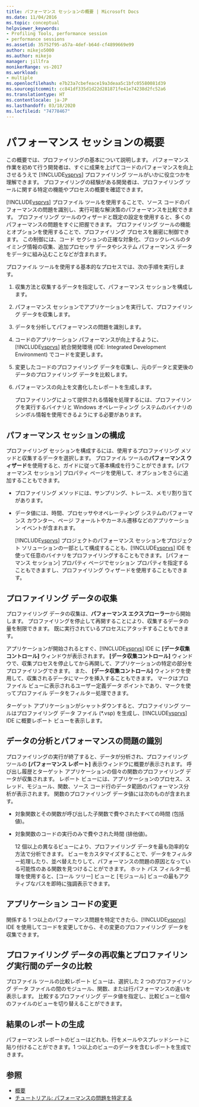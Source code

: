 ```yaml
---
title: パフォーマンス セッションの概要 | Microsoft Docs
ms.date: 11/04/2016
ms.topic: conceptual
helpviewer_keywords:
- Profiling Tools, performance session
- performance sessions
ms.assetid: 35752f95-a57a-4def-b64d-cf4899669e99
author: mikejo5000
ms.author: mikejo
manager: jillfra
monikerRange: vs-2017
ms.workload:
- multiple
ms.openlocfilehash: e7b23a7cbefeace19a3deaa5c1bfc05580081d39
ms.sourcegitcommit: cc841df335d1d22d281871fe41e74238d2fc52a6
ms.translationtype: HT
ms.contentlocale: ja-JP
ms.lasthandoff: 03/18/2020
ms.locfileid: "74778467"
---
```

# <a name="performance-session-overview"></a>パフォーマンス セッションの概要
この概要では、プロファイリングの基本について説明します。 パフォーマンス作業を初めて行う開発者は、すぐに成果を上げてコードのパフォーマンスを向上させるうえで [!INCLUDE[vsprvs](../code-quality/includes/vsprvs_md.md)] プロファイリング ツールがいかに役立つかを理解できます。 プロファイリングの経験がある開発者は、プロファイリング ツールに関する特定の機能やプロセスの概要を確認できます。

 [!INCLUDE[vsprvs](../code-quality/includes/vsprvs_md.md)] プロファイル ツールを使用することで、ソース コードのパフォーマンスの問題を識別し、実行可能な解決策のパフォーマンスを比較できます。 プロファイリング ツールのウィザードと既定の設定を使用すると、多くのパフォーマンスの問題をすぐに把握できます。 プロファイリング ツールの機能とオプションを使用することで、プロファイリング プロセスを厳密に制御できます。 この制御には、コード セクションの正確な対象化、ブロックレベルのタイミング情報の収集、追加プロセッサ データやシステム パフォーマンス データをデータに組み込むことなどが含まれます。

 プロファイル ツールを使用する基本的なプロセスでは、次の手順を実行します。

1. 収集方法と収集するデータを指定して、パフォーマンス セッションを構成します。

2. パフォーマンス セッションでアプリケーションを実行して、プロファイリング データを収集します。

3. データを分析してパフォーマンスの問題を識別します。

4. コードのアプリケーション パフォーマンスが向上するように、[!INCLUDE[vsprvs](../code-quality/includes/vsprvs_md.md)] 統合開発環境 (IDE: Integrated Development Environment) でコードを変更します。

5. 変更したコードのプロファイリング データを収集し、元のデータと変更後のデータのプロファイリング データを比較します。

6. パフォーマンスの向上を文書化したレポートを生成します。

   プロファイリングによって提供される情報を処理するには、プロファイリングを実行するバイナリと Windows オペレーティング システムのバイナリのシンボル情報を使用できるようにする必要があります。

## <a name="configure-the-performance-session"></a>パフォーマンス セッションの構成
 プロファイリング セッションを構成するには、使用するプロファイリング メソッドと収集するデータを選択します。 プロファイル ツールの**パフォーマンス ウィザード**を使用すると、ガイドに従って基本構成を行うことができます。[パフォーマンス セッション] プロパティ ページを使用して、オプションをさらに追加することもできます。

- プロファイリング メソッドには、サンプリング、トレース、メモリ割り当てがあります。

- データ値には、時間、プロセッサやオペレーティング システムのパフォーマンス カウンター、ページ フォールトやカーネル遷移などのアプリケーション イベントが含まれます。

  [!INCLUDE[vsprvs](../code-quality/includes/vsprvs_md.md)] プロジェクトのパフォーマンス セッションをプロジェクト ソリューションの一部として構成することも、[!INCLUDE[vsprvs](../code-quality/includes/vsprvs_md.md)] IDE を使って任意のバイナリをプロファイリングすることもできます。 [パフォーマンス セッション] プロパティ ページでセッション プロパティを指定することもできますし、プロファイリング ウィザードを使用することもできます。

## <a name="collect-profiling-data"></a>プロファイリング データの収集
 プロファイリング データの収集は、**パフォーマンス エクスプローラー**から開始します。 プロファイリングを停止して再開することにより、収集するデータの量を制限できます。 既に実行されているプロセスにアタッチすることもできます。

 アプリケーションが開始されるとすぐ、[!INCLUDE[vsprvs](../code-quality/includes/vsprvs_md.md)] IDE に **[データ収集コントロール]** ウィンドウが表示されます。 **[データ収集コントロール]** ウィンドウで、収集プロセスを停止してから再開して、アプリケーションの特定の部分をプロファイリングできます。 また、 **[データ収集コントロール]** ウィンドウを使用して、収集されるデータにマークを挿入することもできます。 マークはプロファイル ビューに表示されるユーザー定義データ ポイントであり、マークを使ってプロファイル データをフィルター処理できます。

 ターゲット アプリケーションがシャットダウンすると、プロファイリング ツールはプロファイリング データ ファイル (*.vsp) を生成し、[!INCLUDE[vsprvs](../code-quality/includes/vsprvs_md.md)] IDE に概要レポート ビューを表示します。

## <a name="analyze-the-data-and-identify-performance-issues"></a>データの分析とパフォーマンスの問題の識別
 プロファイリングの実行が終了すると、データが分析され、プロファイリング ツールの **[パフォーマンス レポート]** 表示ウィンドウに概要が表示されます。 呼び出し履歴とターゲット アプリケーションの個々の関数のプロファイリング データが収集されます。 レポート ビューには、アプリケーションのプロセス、スレッド、モジュール、関数、ソース コード行のデータ範囲のパフォーマンス分析が表示されます。 関数のプロファイリング データ値には次のものが含まれます。

- 対象関数とその関数が呼び出した子関数で費やされたすべての時間 (包括値)。

- 対象関数のコードの実行のみで費やされた時間 (排他値)。

  12 個以上の異なるビューにより、プロファイリング データを最も効率的な方法で分析できます。 ビューをカスタマイズすることで、データをフィルター処理したり、並べ替えたりして、パフォーマンスの問題の原因となっている可能性のある関数を見つけることができます。 ホット パス フィルター処理を使用すると、[コール ツリー] ビューと [モジュール] ビューの最もアクティブなパスを即時に強調表示できます。

## <a name="modify-the-application-code"></a>アプリケーション コードの変更
 関係する 1 つ以上のパフォーマンス問題を特定できたら、[!INCLUDE[vsprvs](../code-quality/includes/vsprvs_md.md)] IDE を使用してコードを変更してから、その変更のプロファイリング データを収集できます。

## <a name="collect-profiling-data-again-and-compare-the-data-between-the-profiling-runs"></a>プロファイリング データの再収集とプロファイリング実行間のデータの比較
 プロファイル ツールの比較レポート ビューは、選択した 2 つのプロファイリング データ ファイルの間のモジュール、関数、または行パフォーマンスの違いを表示します。 比較するプロファイリング データ値を指定し、比較ビューと個々のファイルのビューを切り替えることができます。

## <a name="generate-a-report-of-the-results"></a>結果のレポートの生成
 パフォーマンス レポートのビューはどれも、行をメールやスプレッドシートに貼り付けることができます。1 つ以上のビューのデータを含むレポートを生成できます。

## <a name="see-also"></a>参照
- [概要](../profiling/overviews-performance-tools.md)
- [チュートリアル: パフォーマンスの問題を特定する](beginners-guide-to-cpu-sampling.md)
